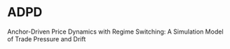 # ADPD
Anchor-Driven Price Dynamics with Regime Switching: A Simulation Model of Trade Pressure and Drift
